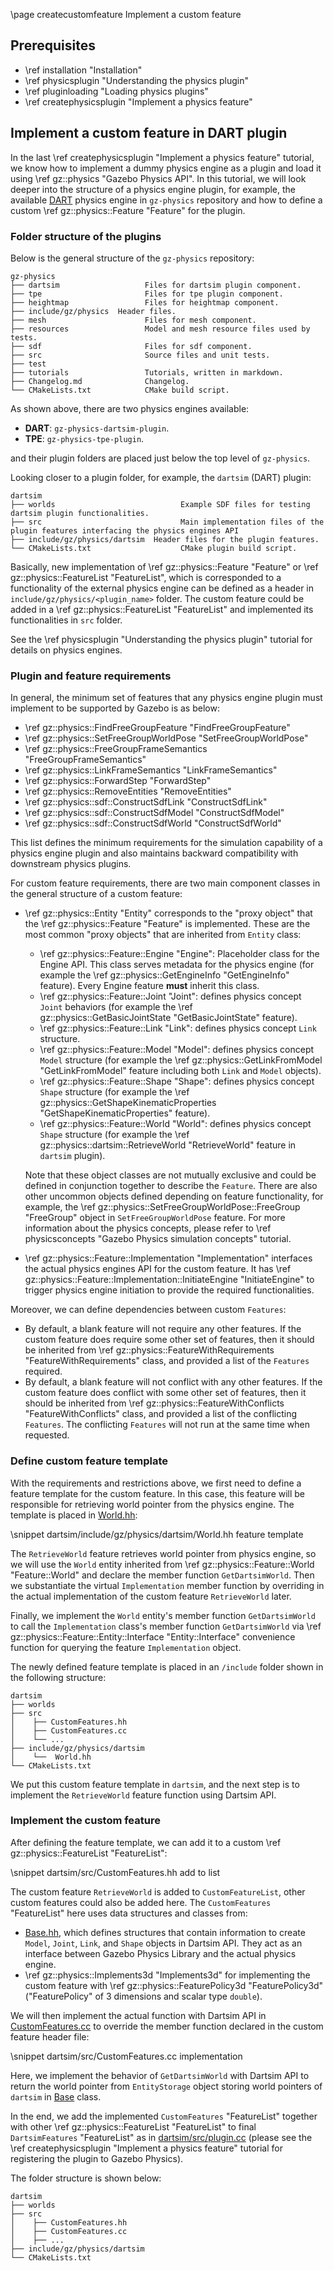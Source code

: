 \page createcustomfeature Implement a custom feature

## Prerequisites

- \ref installation "Installation"
- \ref physicsplugin "Understanding the physics plugin"
- \ref pluginloading "Loading physics plugins"
- \ref createphysicsplugin "Implement a physics feature"

## Implement a custom feature in DART plugin

In the last \ref createphysicsplugin "Implement a physics feature" tutorial, we
know how to implement a dummy physics engine as a plugin and load it using
\ref gz::physics "Gazebo Physics API". In this tutorial, we will look
deeper into the structure of a physics engine plugin, for example, the available
[DART](https://github.com/gazebosim/gz-physics/tree/main/dartsim)
physics engine in `gz-physics` repository and how to define a custom
\ref gz::physics::Feature "Feature" for the plugin.

### Folder structure of the plugins

Below is the general structure of the `gz-physics` repository:

```
gz-physics
├── dartsim                   Files for dartsim plugin component.
├── tpe                       Files for tpe plugin component.
├── heightmap                 Files for heightmap component.
├── include/gz/physics  Header files.
├── mesh                      Files for mesh component.
├── resources                 Model and mesh resource files used by tests.
├── sdf                       Files for sdf component.
├── src                       Source files and unit tests.
├── test
├── tutorials                 Tutorials, written in markdown.
├── Changelog.md              Changelog.
└── CMakeLists.txt            CMake build script.
```

As shown above, there are two physics engines available:
- **DART**: `gz-physics-dartsim-plugin`.
- **TPE**: `gz-physics-tpe-plugin`.

and their plugin folders are placed just below the top level of `gz-physics`.

Looking closer to a plugin folder, for example, the `dartsim` (DART) plugin:

```
dartsim
├── worlds                            Example SDF files for testing dartsim plugin functionalities.
├── src                               Main implementation files of the plugin features interfacing the physics engines API
├── include/gz/physics/dartsim  Header files for the plugin features.
└── CMakeLists.txt                    CMake plugin build script.
```

Basically, new implementation of \ref gz::physics::Feature "Feature" or
\ref gz::physics::FeatureList "FeatureList", which is corresponded to a
functionality of the external physics engine can be defined as a header in
`include/gz/physics/<plugin_name>` folder. The custom feature could
be added in a \ref gz::physics::FeatureList "FeatureList"
and implemented its functionalities in `src` folder.

See the \ref physicsplugin "Understanding the physics plugin" tutorial for details on physics engines.

### Plugin and feature requirements

In general, the minimum set of features that any physics engine plugin must
implement to be supported by Gazebo is as below:
- \ref gz::physics::FindFreeGroupFeature "FindFreeGroupFeature"
- \ref gz::physics::SetFreeGroupWorldPose "SetFreeGroupWorldPose"
- \ref gz::physics::FreeGroupFrameSemantics "FreeGroupFrameSemantics"
- \ref gz::physics::LinkFrameSemantics "LinkFrameSemantics"
- \ref gz::physics::ForwardStep "ForwardStep"
- \ref gz::physics::RemoveEntities "RemoveEntities"
- \ref gz::physics::sdf::ConstructSdfLink "ConstructSdfLink"
- \ref gz::physics::sdf::ConstructSdfModel "ConstructSdfModel"
- \ref gz::physics::sdf::ConstructSdfWorld "ConstructSdfWorld"

This list defines the minimum requirements for the simulation capability of a
physics engine plugin and also maintains backward compatibility with
downstream physics plugins.

For custom feature requirements, there are two main component classes
in the general structure of a custom feature:
- \ref gz::physics::Entity "Entity" corresponds to the "proxy object" that
the \ref gz::physics::Feature "Feature" is implemented. These are the most
common "proxy objects" that are inherited from `Entity` class:
  - \ref gz::physics::Feature::Engine "Engine": Placeholder class for the
    Engine API. This class serves metadata for the physics engine (for example
    the \ref gz::physics::GetEngineInfo "GetEngineInfo" feature).
    Every Engine feature **must** inherit this class.
  - \ref gz::physics::Feature::Joint "Joint": defines physics concept
    `Joint` behaviors (for example the
    \ref gz::physics::GetBasicJointState "GetBasicJointState" feature).
  - \ref gz::physics::Feature::Link "Link": defines physics concept `Link`
    structure.
  - \ref gz::physics::Feature::Model "Model": defines physics concept
    `Model` structure (for example the
    \ref gz::physics::GetLinkFromModel "GetLinkFromModel" feature
    including both `Link` and `Model` objects).
  - \ref gz::physics::Feature::Shape "Shape": defines physics concept
    `Shape` structure (for example the
    \ref gz::physics::GetShapeKinematicProperties "GetShapeKinematicProperties"
    feature).
  - \ref gz::physics::Feature::World "World": defines physics concept
    `Shape` structure (for example
    the \ref gz::physics::dartsim::RetrieveWorld "RetrieveWorld" feature
    in `dartsim` plugin).

  Note that these object classes are not mutually exclusive and could be defined
  in conjunction together to describe the `Feature`. There are also other
  uncommon objects defined depending on feature functionality, for example, the
  \ref gz::physics::SetFreeGroupWorldPose::FreeGroup "FreeGroup"
  object in `SetFreeGroupWorldPose` feature. For more information about the
  physics concepts, please refer to
  \ref physicsconcepts "Gazebo Physics simulation concepts" tutorial.
- \ref gz::physics::Feature::Implementation "Implementation" interfaces
the actual physics engines API for the custom feature. It has
\ref gz::physics::Feature::Implementation::InitiateEngine "InitiateEngine"
to trigger physics engine initiation to provide the required functionalities.

Moreover, we can define dependencies between custom `Features`:
- By default, a blank feature will not require any other features.
If the custom feature does require some other set of features,
then it should be inherited from
\ref gz::physics::FeatureWithRequirements "FeatureWithRequirements" class,
and provided a list of the `Features` required.
- By default, a blank feature will not conflict with any other features. If
the custom feature does conflict with some other set of features, then it should
be inherited from
\ref gz::physics::FeatureWithConflicts "FeatureWithConflicts" class,
and provided a list of the conflicting `Features`. The conflicting `Features`
will not run at the same time when requested.

### Define custom feature template

With the requirements and restrictions above, we first need to define a feature template for the custom feature. In this case, this feature will be responsible for retrieving world pointer from the physics engine. The template is placed in [World.hh](https://github.com/gazebosim/gz-physics/blob/main/dartsim/include/gz/physics/dartsim/World.hh):

\snippet dartsim/include/gz/physics/dartsim/World.hh feature template

The `RetrieveWorld` feature retrieves
world pointer from physics engine, so we will use the `World` entity inherited
from \ref gz::physics::Feature::World "Feature::World" and declare the
member function `GetDartsimWorld`. Then we substantiate the virtual `Implementation`
member function by overriding in the actual implementation of
the custom feature `RetrieveWorld` later.

Finally, we implement the `World`
entity's member function `GetDartsimWorld` to call the `Implementation`
class's member function `GetDartsimWorld` via
\ref gz::physics::Feature::Entity::Interface "Entity::Interface"
convenience function for querying the feature `Implementation` object.

The newly defined feature template is placed in an `/include` folder shown in the following structure:

```
dartsim
├── worlds
├── src
│    ├── CustomFeatures.hh
│    ├── CustomFeatures.cc
│    └── ...
├── include/gz/physics/dartsim
│    └──  World.hh
└── CMakeLists.txt
```

We put this custom feature template in `dartsim`, and the next step is to
implement the `RetrieveWorld` feature function using Dartsim API.

### Implement the custom feature

After defining the feature template, we can add it to a custom
\ref gz::physics::FeatureList "FeatureList":

\snippet dartsim/src/CustomFeatures.hh add to list

The custom feature `RetrieveWorld` is added to `CustomFeatureList`, other custom
features could also be added here.
The `CustomFeatures` "FeatureList" here uses data structures and classes from:
- [Base.hh](https://github.com/gazebosim/gz-physics/blob/ign-physics2/dartsim/src/Base.hh), which defines structures that contain information to create `Model`, `Joint`, `Link`, and `Shape` objects in Dartsim API.
They act as an interface between Gazebo Physics Library and the actual physics engine.
- \ref gz::physics::Implements3d "Implements3d" for implementing the
custom feature with \ref gz::physics::FeaturePolicy3d "FeaturePolicy3d"
("FeaturePolicy" of 3 dimensions and scalar type `double`).

We will then implement the actual function with Dartsim API in [CustomFeatures.cc](https://github.com/gazebosim/gz-physics/blob/ign-physics2/dartsim/src/CustomFeatures.cc) to override the member function
declared in the custom feature header file:

\snippet dartsim/src/CustomFeatures.cc implementation

Here, we implement the behavior of `GetDartsimWorld` with Dartsim API to return the
world pointer from `EntityStorage` object storing world pointers of `dartsim` in
[Base](https://github.com/gazebosim/gz-physics/blob/ign-physics2/dartsim/src/Base.hh) class.

In the end, we add the implemented `CustomFeatures` "FeatureList" together with
other \ref gz::physics::FeatureList "FeatureList" to final `DartsimFeatures`
"FeatureList" as in [dartsim/src/plugin.cc](https://github.com/gazebosim/gz-physics/blob/ign-physics2/dartsim/src/plugin.cc)
(please see the \ref createphysicsplugin "Implement a physics feature" tutorial
for registering the plugin to Gazebo Physics).

The folder structure is shown below:

```
dartsim
├── worlds
├── src
│    ├── CustomFeatures.hh
│    ├── CustomFeatures.cc
│    ├── ...
├── include/gz/physics/dartsim
└── CMakeLists.txt
```
